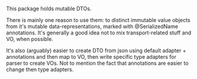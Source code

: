 This package holds mutable DTOs.

There is mainly one reason to use them: to distinct immutable value objects from it's mutable
data-representations, marked with @SerializedName annotations. It's generally a good idea not to mix
transport-related stuff and VO, when possible.

It's also (arguably) easier to create DTO from json using default adapter + annotations and then
map to VO, then write specific type adapters for parser to create VOs. Not to mention the fact
that annotations are easier to change then type adapters.